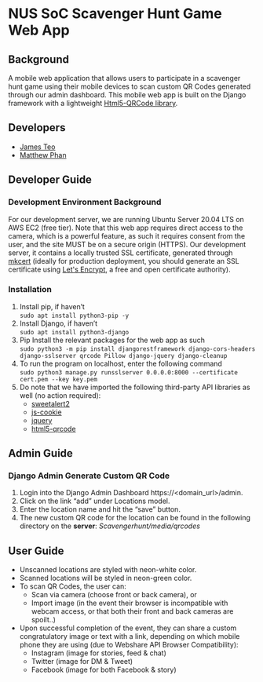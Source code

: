 # NUS SoC Scavenger Hunt Game Web App

## Background
A mobile web application that allows users to participate in a scavenger hunt game using their mobile devices to scan custom QR Codes generated through our admin dashboard. This mobile web app is built on the Django framework with a lightweight [Html5-QRCode library](https://github.com/mebjas/html5-qrcode).

## Developers
- [James Teo](https://github.com/twhjames)
- [Matthew Phan](https://github.com/MatthewPhan)

## Developer Guide

### Development Environment Background
For our development server, we are running Ubuntu Server 20.04 LTS on AWS EC2 (free tier). Note that this web app requires direct access to the camera, which is a powerful feature, as such it requires consent from the user, and the site MUST be on a secure origin (HTTPS). Our development server, it contains a locally trusted SSL certificate, generated through [mkcert](https://github.com/FiloSottile/mkcert) \(ideally for production deployment, you should generate an SSL certificate using [Let's Encrypt](https://www.penta-code.com/how-to-get-free-https-in-10-minutes-with-letsencrypt-and-certbot/), a free and open certificate authority\).

### Installation
1. Install pip, if haven’t  
   `sudo apt install python3-pip -y`
2. Install Django, if haven’t  
   `sudo apt install python3-django`
3. Pip Install the relevant packages for the web app as such  
   `sudo python3 -m pip install djangorestframework django-cors-headers django-sslserver qrcode Pillow django-jquery django-cleanup`
4. To run the program on localhost, enter the following command  
   `sudo python3 manage.py runsslserver 0.0.0.0:8000 --certificate cert.pem --key key.pem`
5. Do note that we have imported the following third-party API libraries as well \(no action required\): 
   - [sweetalert2](https://sweetalert2.github.io/)
   - [js-cookie](https://github.com/js-cookie/js-cookie/tree/latest#readme)
   - [jquery](https://ajax.googleapis.com/ajax/libs/jquery/2.0.0/jquery.min.js)
   - [html5-qrcode](https://github.com/mebjas/html5-qrcode)

## Admin Guide
### Django Admin Generate Custom QR Code
1. Login into the Django Admin Dashboard https://<domain_url>/admin.
2. Click on the link “add” under Locations model.
3. Enter the location name and hit the “save” button.
4. The new custom QR code for the location can be found in the following directory on the **server**: *Scavengerhunt/media/qrcodes*

## User Guide
- Unscanned locations are styled with neon-white color.  
- Scanned locations will be styled in neon-green color.  
- To scan QR Codes, the user can:  
   - Scan via camera (choose front or back camera), or  
   - Import image (in the event their browser is incompatible with webcam access, or that both their front and back cameras are spoilt..)  
- Upon successful completion of the event, they can share a custom congratulatory image or text with a link, depending on which mobile phone they are using (due to Webshare API Browser Compatibility):  
   - Instagram (image for stories, feed & chat)
   - Twitter (image for DM & Tweet)
   - Facebook (image for both Facebook & story)

